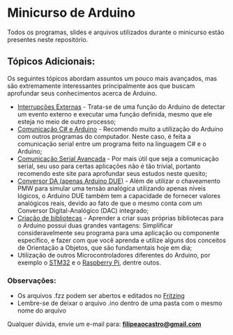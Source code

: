 # Minicurso de Arduino

  Todos os programas, slides e arquivos utilizados durante o minicurso estão presentes neste repositório.
  
## Tópicos Adicionais:
  Os seguintes tópicos abordam assuntos um pouco mais avançados, mas são extremamente interessantes principalmente aos que buscam aprofundar seus conhecimentos acerca de Arduino.
  
* [Interrupções Externas](https://pplware.sapo.pt/gadgets/hardware/programar-arduino-05-interrupts/) - Trata-se de uma função do Arduino de detectar um evento externo e executar uma função definida, mesmo que ele esteja no meio de outro processo;
* [Comunicação C# e Arduino](https://www.embarcados.com.br/comunicacao-serial-c-arduino-parte-1/) - Recomendo muito a utilização do Arduino com outros programas do computador. Neste caso, é feita a comunicação serial entre um programa feito na linguagem C# e o Arduino;
* [Comunicação Serial Avançada](https://portal.vidadesilicio.com.br/comunicacao-serial-arduino/) - Por mais útil que seja a comunicação serial, seu uso para certas aplicações não é tão trivial, portanto recomendo este site para aprofundar seus estudos neste quesito;
* [Conversor DA (apenas Arduino DUE)](https://luizbitencourt.wordpress.com/2015/10/26/utilizando-o-dac-do-arduino-due/) - Além de utilizar o chaveamento PMW para simular uma tensão analógica utilizando apenas níveis lógicos, o Arduino DUE também tem a capacidade de fornecer valores analógicos reais, devido ao fato de que o mesmo conta com um Conversor Digital-Analógico (DAC) integrado;
* [Criação de bibliotecas](https://www.embarcados.com.br/criando-bibliotecas-para-arduino/) - Aprender a criar suas próprias bibliotecas para o Arduino possui duas grandes vantagens: Simplificar consideravelmente seu programa para uma aplicação ou componente específico, e fazer com que você aprenda e utilize alguns dos conceitos de Orientação a Objetos, que são fundamentais hoje em dia;
* Utilização de outros Microcontroladores diferentes do Arduino, por exemplo o [STM32](https://www.embarcados.com.br/primeiros-passos-stm32f0-discovery/) e o [Raspberry Pi](https://www.filipeflop.com/blog/primeiros-passos-raspberry-pi-e-linux/), dentre outos.

### Observações:

* Os arquivos .fzz podem ser abertos e editados no [Fritzing](http://fritzing.org/home/)
* Lembre-se de deixar o arquivo .ino dentro de uma pasta com o mesmo nome do arquivo

Qualquer dúvida, envie um e-mail para: **filipeaocastro@gmail.com**
